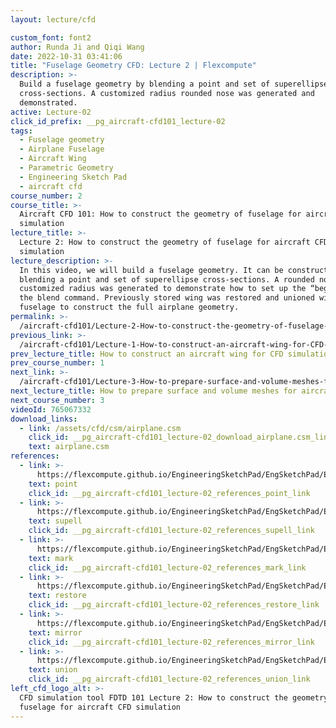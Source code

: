 ```yaml
---
layout: lecture/cfd

custom_font: font2
author: Runda Ji and Qiqi Wang
date: 2022-10-31 03:41:06
title: "Fuselage Geometry CFD: Lecture 2 | Flexcompute"
description: >-
  Build a fuselage geometry by blending a point and set of superellipse
  cross-sections. A customized radius rounded nose was generated and
  demonstrated.
active: Lecture-02
click_id_prefix: __pg_aircraft-cfd101_lecture-02
tags:
  - Fuselage geometry
  - Airplane Fuselage
  - Aircraft Wing
  - Parametric Geometry
  - Engineering Sketch Pad
  - aircraft cfd
course_number: 2
course_title: >-
  Aircraft CFD 101: How to construct the geometry of fuselage for aircraft CFD
  simulation
lecture_title: >-
  Lecture 2: How to construct the geometry of fuselage for aircraft CFD
  simulation
lecture_description: >-
  In this video, we will build a fuselage geometry. It can be constructed by
  blending a point and set of superellipse cross-sections. A rounded nose with
  customized radius was generated to demonstrate how to set up the “begList” for
  the blend command. Previously stored wing was restored and unioned with the
  fuselage to construct the full airplane geometry.
permalink: >-
  /aircraft-cfd101/Lecture-2-How-to-construct-the-geometry-of-fuselage-for-aircraft-CFD-simulation/
previous_link: >-
  /aircraft-cfd101/Lecture-1-How-to-construct-an-aircraft-wing-for-CFD-simulation/
prev_lecture_title: How to construct an aircraft wing for CFD simulation
prev_course_number: 1
next_link: >-
  /aircraft-cfd101/Lecture-3-How-to-prepare-surface-and-volume-meshes-for-aircraft-CFD-simulation/
next_lecture_title: How to prepare surface and volume meshes for aircraft CFD simulation
next_course_number: 3
videoId: 765067332
download_links:
  - link: /assets/cfd/csm/airplane.csm
    click_id: __pg_aircraft-cfd101_lecture-02_download_airplane.csm_link
    text: airplane.csm
references:
  - link: >-
      https://flexcompute.github.io/EngineeringSketchPad/EngSketchPad/ESP/ESP-help.html#point
    text: point
    click_id: __pg_aircraft-cfd101_lecture-02_references_point_link
  - link: >-
      https://flexcompute.github.io/EngineeringSketchPad/EngSketchPad/ESP/ESP-help.html#supell
    text: supell
    click_id: __pg_aircraft-cfd101_lecture-02_references_supell_link
  - link: >-
      https://flexcompute.github.io/EngineeringSketchPad/EngSketchPad/ESP/ESP-help.html#mark
    text: mark
    click_id: __pg_aircraft-cfd101_lecture-02_references_mark_link
  - link: >-
      https://flexcompute.github.io/EngineeringSketchPad/EngSketchPad/ESP/ESP-help.html#restore
    text: restore
    click_id: __pg_aircraft-cfd101_lecture-02_references_restore_link
  - link: >-
      https://flexcompute.github.io/EngineeringSketchPad/EngSketchPad/ESP/ESP-help.html#mirror
    text: mirror
    click_id: __pg_aircraft-cfd101_lecture-02_references_mirror_link
  - link: >-
      https://flexcompute.github.io/EngineeringSketchPad/EngSketchPad/ESP/ESP-help.html#union
    text: union
    click_id: __pg_aircraft-cfd101_lecture-02_references_union_link
left_cfd_logo_alt: >-
  CFD simulation tool FDTD 101 Lecture 2: How to construct the geometry of
  fuselage for aircraft CFD simulation
---
```

